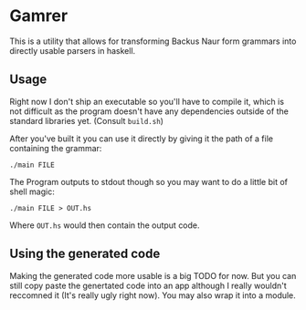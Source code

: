 # Gamrer
This is a utility that allows for transforming Backus Naur form
grammars into directly usable parsers in haskell.

## Usage
Right now I don't ship an executable so you'll have to compile it,
which is not difficult as the program doesn't have any dependencies
outside of the standard libraries yet. (Consult `build.sh`)

After you've built it you can use it directly by giving it the path
of a file containing the grammar:
```
./main FILE
```
The Program outputs to stdout though so you may want to do a little
bit of shell magic:
```
./main FILE > OUT.hs
```
Where `OUT.hs` would then contain the output code.

## Using the generated code
Making the generated code more usable is a big TODO for now.
But you can still copy paste the genertated code into an app
although I really wouldn't reccomned it (It's really ugly
right now).
You may also wrap it into a module.
